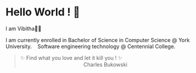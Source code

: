 # Hello World ! 👋

I am Vibitha🌸🦋

I am currently enrolled in Bachelor of Science in Computer Science @ York University.
&nbsp;&nbsp;&nbsp;Software engineering technology @ Centennial College.


> ✨ Find what you love and let it kill you ! ✨  
>  &nbsp;&nbsp;&nbsp;&nbsp;&nbsp;&nbsp;&nbsp;&nbsp;&nbsp;&nbsp;&nbsp;&nbsp;&nbsp;&nbsp;&nbsp;&nbsp;&nbsp;&nbsp;&nbsp;&nbsp;&nbsp;&nbsp;&nbsp;&nbsp;&nbsp;&nbsp;&nbsp;&nbsp;&nbsp;&nbsp;&nbsp;&nbsp;&nbsp;&nbsp;&nbsp;&nbsp;&nbsp;&nbsp;&nbsp;&nbsp;&nbsp;&nbsp; Charles Bukowski
